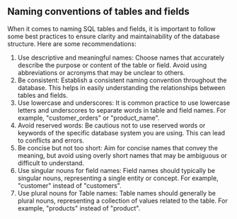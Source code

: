 ## Naming conventions of tables and fields
When it comes to naming SQL tables and fields, it is important to follow some best practices to ensure clarity and maintainability of the database structure. Here are some recommendations:
1. Use descriptive and meaningful names: Choose names that accurately describe the purpose or content of the table or field. Avoid using abbreviations or acronyms that may be unclear to others.
2. Be consistent: Establish a consistent naming convention throughout the database. This helps in easily understanding the relationships between tables and fields.
3. Use lowercase and underscores: It is common practice to use lowercase letters and underscores to separate words in table and field names. For example, "customer_orders" or "product_name".
4. Avoid reserved words: Be cautious not to use reserved words or keywords of the specific database system you are using. This can lead to conflicts and errors.
5. Be concise but not too short: Aim for concise names that convey the meaning, but avoid using overly short names that may be ambiguous or difficult to understand.
6. Use singular nouns for field names: Field names should typically be singular nouns, representing a single entity or concept. For example, "customer" instead of "customers".
7. Use plural nouns for Table names: Table names should generally be plural nouns, representing a collection of values related to the table. For example, "products" instead of "product".
